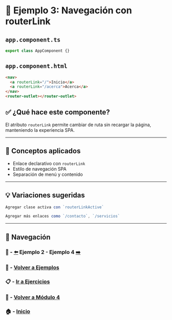 # 🧪 Ejemplo 3: Navegación con routerLink

## `app.component.ts`
```ts
export class AppComponent {}
```

## `app.component.html`
```html
<nav>
  <a routerLink="/">Inicio</a>
  <a routerLink="/acerca">Acerca</a>
</nav>
<router-outlet></router-outlet>
```

## ✅ ¿Qué hace este componente?
El atributo `routerLink` permite cambiar de ruta sin recargar la página, manteniendo la experiencia SPA.

---

## 🧠 Conceptos aplicados
- Enlace declarativo con `routerLink`
- Estilo de navegación SPA
- Separación de menú y contenido


---

## 💡 Variaciones sugeridas
```ts
Agregar clase activa con `routerLinkActive`
```
```ts
Agregar más enlaces como `/contacto`, `/servicios`
```

---

## 🔁 Navegación

### 🧪 - [⬅️](./Ejemplo_2.md) Ejemplo 2 - Ejemplo 4 [➡️](./Ejemplo_4.md)

### 🧪 - [Volver a Ejemplos](../README.md)

### 📋 - [Ir a Ejercicios](../../Ejercicios/README.md)

### 📘 - [Volver a Módulo 4](../../Modulo_4.md)

### 🏠 - [Inicio](../../../README.md)

